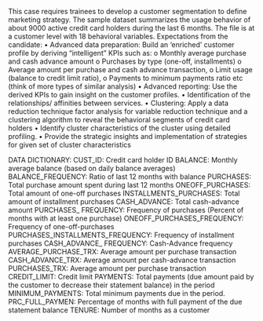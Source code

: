 This case requires trainees to develop a customer segmentation to define marketing strategy. The sample dataset summarizes the usage behavior of about 9000 active credit card holders during the last 6 months. The file is at a customer level with 18 behavioral variables.
Expectations from the candidate:
•	Advanced data preparation: Build an ‘enriched’ customer profile by deriving “intelligent” KPIs such as:
    o	Monthly average purchase and cash advance amount
    o	Purchases by type (one-off, installments)
    o	Average amount per purchase and cash advance transaction,
    o	Limit usage (balance to credit limit ratio),
    o	Payments to minimum payments ratio etc (think of more types of similar analysis)
•	Advanced reporting: Use the derived KPIs to gain insight on the customer profiles.
•	Identification of the relationships/ affinities between services.
•	Clustering: Apply a data reduction technique factor analysis for variable reduction technique and a clustering algorithm to reveal the behavioral segments of credit card holders
•	Identify cluster characteristics of the cluster using detailed profiling.
•	Provide the strategic insights and implementation of strategies for given set of cluster characteristics


DATA DICTIONARY:
	CUST_ID: Credit card holder ID
	BALANCE: Monthly average balance (based on daily balance averages)
	BALANCE_FREQUENCY: Ratio of last 12 months with balance
	PURCHASES: Total purchase amount spent during last 12 months
	ONEOFF_PURCHASES: Total amount of one-off purchases
	INSTALLMENTS_PURCHASES: Total amount of installment purchases
	CASH_ADVANCE: Total cash-advance amount
	PURCHASES_ FREQUENCY: Frequency of purchases (Percent of months with at least one purchase)
	ONEOFF_PURCHASES_FREQUENCY: Frequency of one-off-purchases PURCHASES_INSTALLMENTS_FREQUENCY: Frequency of installment purchases
	CASH_ADVANCE_ FREQUENCY: Cash-Advance frequency
	AVERAGE_PURCHASE_TRX: Average amount per purchase transaction
	CASH_ADVANCE_TRX: Average amount per cash-advance transaction
	PURCHASES_TRX: Average amount per purchase transaction
	CREDIT_LIMIT: Credit limit
	PAYMENTS: Total payments (due amount paid by the customer to decrease their statement balance) in the period
	MINIMUM_PAYMENTS: Total minimum payments due in the period.
	PRC_FULL_PAYMEN: Percentage of months with full payment of the due statement balance
	TENURE: Number of months as a customer
